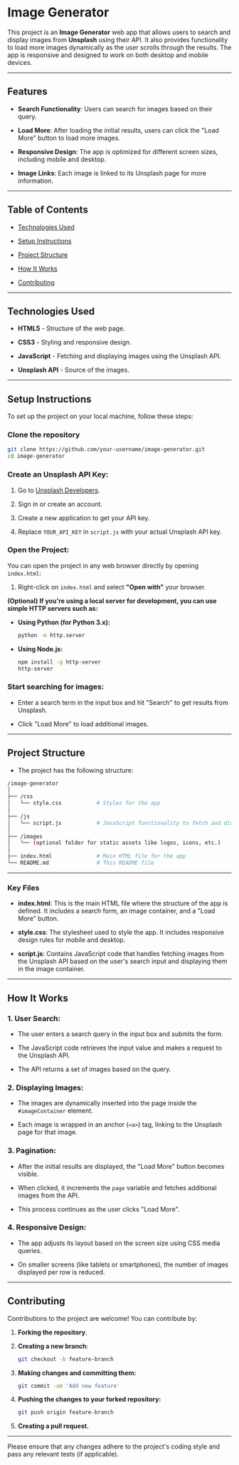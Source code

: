 # Image Generator

This project is an **Image Generator** web app that allows users to search and display images from **Unsplash** using their API. It also provides functionality to load more images dynamically as the user scrolls through the results. The app is responsive and designed to work on both desktop and mobile devices.

---

## Features

- **Search Functionality**: Users can search for images based on their query.

- **Load More**: After loading the initial results, users can click the "Load More" button to load more images.

- **Responsive Design**: The app is optimized for different screen sizes, including mobile and desktop.

- **Image Links**: Each image is linked to its Unsplash page for more information.

---

## Table of Contents

- [Technologies Used](#technologies-used)

- [Setup Instructions](#setup-instructions)

- [Project Structure](#project-structure)

- [How It Works](#how-it-works)

- [Contributing](#contributing)

---

## Technologies Used

- **HTML5** - Structure of the web page.

- **CSS3** - Styling and responsive design.

- **JavaScript** - Fetching and displaying images using the Unsplash API.

- **Unsplash API** - Source of the images.

---

## Setup Instructions

To set up the project on your local machine, follow these steps:

### Clone the repository

   ```bash
   git clone https://github.com/your-username/image-generator.git
   cd image-generator
   ```

### Create an Unsplash API Key:

1. Go to [Unsplash Developers](https://unsplash.com/developers).

2. Sign in or create an account.

3. Create a new application to get your API key.

4. Replace `YOUR_API_KEY` in `script.js` with your actual Unsplash API key.

### Open the Project:

You can open the project in any web browser directly by opening `index.html`:

1. Right-click on `index.html` and select **"Open with"** your browser.

**(Optional) If you're using a local server for development, you can use simple HTTP servers such as:**

- **Using Python (for Python 3.x):**
   ```bash
   python -m http.server
   ```

- **Using Node.js:**
  ```bash
  npm install -g http-server
  http-server
  ```
### Start searching for images:

- Enter a search term in the input box and hit "Search" to get results from Unsplash.

- Click "Load More" to load additional images.

---

## Project Structure

- The project has the following structure:

```bash
/image-generator
│
├── /css
│   └── style.css           # Styles for the app
│
├── /js
│   └── script.js           # JavaScript functionality to fetch and display images
│
├── /images
│   └── (optional folder for static assets like logos, icons, etc.)
│
├── index.html              # Main HTML file for the app
└── README.md               # This README file
```

---

### Key Files

- **index.html**: This is the main HTML file where the structure of the app is defined. It includes a search form, an image container, and a "Load More" button.

- **style.css**: The stylesheet used to style the app. It includes responsive design rules for mobile and desktop.

- **script.js**: Contains JavaScript code that handles fetching images from the Unsplash API based on the user's search input and displaying them in the image container.

---

## How It Works

### 1. **User Search**:
   
   - The user enters a search query in the input box and submits the form.
   
   - The JavaScript code retrieves the input value and makes a request to the Unsplash API.
   
   - The API returns a set of images based on the query.

### 2. **Displaying Images**:
   
   - The images are dynamically inserted into the page inside the `#imageContainer` element.
   
   - Each image is wrapped in an anchor (`<a>`) tag, linking to the Unsplash page for that image.

### 3. **Pagination**:
   
   - After the initial results are displayed, the "Load More" button becomes visible.
   
   - When clicked, it increments the `page` variable and fetches additional images from the API.
   
   - This process continues as the user clicks "Load More".

### 4. **Responsive Design**:
   
   - The app adjusts its layout based on the screen size using CSS media queries.
   
   - On smaller screens (like tablets or smartphones), the number of images displayed per row is reduced.

---

## Contributing

Contributions to the project are welcome! You can contribute by:

1. **Forking the repository**.

2. **Creating a new branch**:
   ```bash
   git checkout -b feature-branch
   ```
   
3. **Making changes and committing them:**
   ```bash
   git commit -am 'Add new feature'
   ```

4. **Pushing the changes to your forked repository:**
   ```bash
   git push origin feature-branch
   ```

5. **Creating a pull request.**

---

Please ensure that any changes adhere to the project's coding style and pass any relevant tests (if applicable).
